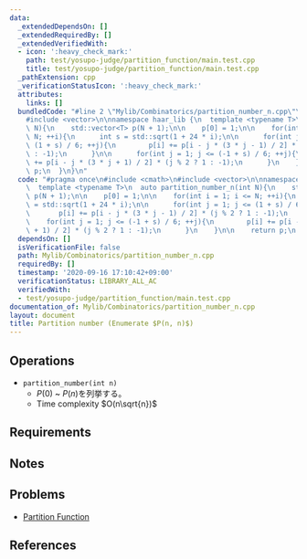 ```yaml
---
data:
  _extendedDependsOn: []
  _extendedRequiredBy: []
  _extendedVerifiedWith:
  - icon: ':heavy_check_mark:'
    path: test/yosupo-judge/partition_function/main.test.cpp
    title: test/yosupo-judge/partition_function/main.test.cpp
  _pathExtension: cpp
  _verificationStatusIcon: ':heavy_check_mark:'
  attributes:
    links: []
  bundledCode: "#line 2 \"Mylib/Combinatorics/partition_number_n.cpp\"\n#include <cmath>\n\
    #include <vector>\n\nnamespace haar_lib {\n  template <typename T>\n  auto partition_number_n(int\
    \ N){\n    std::vector<T> p(N + 1);\n\n    p[0] = 1;\n\n    for(int i = 1; i <=\
    \ N; ++i){\n      int s = std::sqrt(1 + 24 * i);\n\n      for(int j = 1; j <=\
    \ (1 + s) / 6; ++j){\n        p[i] += p[i - j * (3 * j - 1) / 2] * (j % 2 ? 1\
    \ : -1);\n      }\n\n      for(int j = 1; j <= (-1 + s) / 6; ++j){\n        p[i]\
    \ += p[i - j * (3 * j + 1) / 2] * (j % 2 ? 1 : -1);\n      }\n    }\n\n    return\
    \ p;\n  }\n}\n"
  code: "#pragma once\n#include <cmath>\n#include <vector>\n\nnamespace haar_lib {\n\
    \  template <typename T>\n  auto partition_number_n(int N){\n    std::vector<T>\
    \ p(N + 1);\n\n    p[0] = 1;\n\n    for(int i = 1; i <= N; ++i){\n      int s\
    \ = std::sqrt(1 + 24 * i);\n\n      for(int j = 1; j <= (1 + s) / 6; ++j){\n \
    \       p[i] += p[i - j * (3 * j - 1) / 2] * (j % 2 ? 1 : -1);\n      }\n\n  \
    \    for(int j = 1; j <= (-1 + s) / 6; ++j){\n        p[i] += p[i - j * (3 * j\
    \ + 1) / 2] * (j % 2 ? 1 : -1);\n      }\n    }\n\n    return p;\n  }\n}\n"
  dependsOn: []
  isVerificationFile: false
  path: Mylib/Combinatorics/partition_number_n.cpp
  requiredBy: []
  timestamp: '2020-09-16 17:10:42+09:00'
  verificationStatus: LIBRARY_ALL_AC
  verifiedWith:
  - test/yosupo-judge/partition_function/main.test.cpp
documentation_of: Mylib/Combinatorics/partition_number_n.cpp
layout: document
title: Partition number (Enumerate $P(n, n)$)
---
```


## Operations

- `partition_number(int n)`
	- $P(0)$ ~ $P(n)$を列挙する。
	- Time complexity $O(n\sqrt{n})$

## Requirements

## Notes

## Problems

- [Partition Function](https://judge.yosupo.jp/problem/partition_function)

## References
